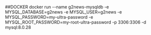 ##DOCKER
docker run --name g2news-mysqldb -e MYSQL_DATABASE=g2news -e MYSQL_USER=g2news -e MYSQL_PASSWORD=my-ultra-password -e MYSQL_ROOT_PASSWORD=my-root-ultra-password -p 3306:3306 -d mysql:8.0.28
